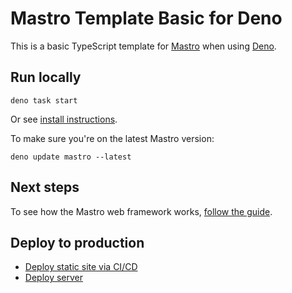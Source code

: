 # Mastro Template Basic for Deno

This is a basic TypeScript template for [Mastro](https://mastrojs.github.io) when using [Deno](https://deno.com/).


## Run locally

    deno task start

Or see [install instructions](https://mastrojs.github.io/guide/cli-install/#setup-local-development-server).

To make sure you're on the latest Mastro version:

    deno update mastro --latest

## Next steps

To see how the Mastro web framework works, [follow the guide](https://mastrojs.github.io/guide/server-side-components-and-routing/).


## Deploy to production

- [Deploy static site via CI/CD](https://mastrojs.github.io/guide/cli-deploy-production/#deploy-static-site-with-ci%2Fcd)
- [Deploy server](https://mastrojs.github.io/guide/cli-deploy-production/#deploy-server-to-production)
